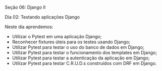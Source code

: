Seção 06: Django II

Dia 02: Testando aplicações Django

Neste dia aprendemos: 
- Utilizar o Pytest em uma aplicação Django;
- Reconhecer fixtures úteis para os testes usando Django;
- Utilizar Pytest para testar o uso do banco de dados em Django;
- Utilizar Pytest para testar o funcionamento dos templates em Django;
- Utilizar Pytest para testar a autenticação da aplicação em Django;
- Utilizar Pytest para testar C.R.U.D.s construídos com DRF em Django.


